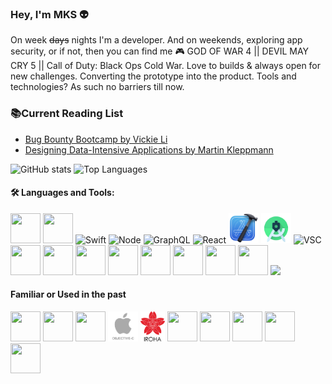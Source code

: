 ### Hey, I'm MKS 👽

On week ~~days~~ nights I'm a developer. And on weekends, exploring app security, or if not, then you can find me 🎮 GOD OF WAR 4 || DEVIL MAY CRY 5 || Call of Duty: Black Ops Cold War. Love to builds & always open for new challenges. Converting the prototype into the product. Tools and technologies? As such no barriers till now.


### 📚Current Reading List
- [Bug Bounty Bootcamp by Vickie Li](https://www.amazon.in/Bug-Bounty-Bootcamp-Reporting-Vulnerabilities-ebook/dp/B08YK368Y3)
- [Designing Data-Intensive Applications by Martin Kleppmann](https://www.oreilly.com/library/view/designing-data-intensive-applications/9781491903063/)
<!-- - [Hands-On Machine Learning with Scikit-Learn, Keras, and TensorFlow, 2nd Edition by Aurélien Géron](https://www.oreilly.com/library/view/hands-on-machine-learning/9781492032632/)
- [Node.js Design Patterns - Third Edition By Mario Casciaro , Luciano Mammino](https://www.packtpub.com/product/node-js-design-patterns-third-edition/9781839214110) -->


<div align="center">
    <p align="left">
      <img src="https://github-readme-stats.vercel.app/api?username=MKS-01&show_icons=true&theme=dark&include_all_commits=true&count_private=true" alt="GitHub stats" width="420"/>&nbsp;<img src="https://github-readme-stats.vercel.app/api/top-langs/?username=MKS-01&layout=compact&theme=dark&langs_count=7&hide=processing&card_width=320" alt="Top Languages" height="165">
    </p>
</div>

#### 🛠 Languages and Tools:
<div>
<img src="https://cdn.svgporn.com/logos/javascript.svg" width="48" height="48">
<img src="https://cdn.svgporn.com/logos/typescript-icon.svg" width="48" height="48">
<img src="https://cdn.svgporn.com/logos/swift.svg" alt="Swift" width="48" height="48">
<img src="https://cdn.svgporn.com/logos/nodejs-icon.svg" alt="Node" width="48" height="48">
<img src="https://cdn.svgporn.com/logos/graphql.svg" alt="GraphQL" width="48" height="48">
<img src="https://cdn.svgporn.com/logos/react.svg" alt="React" width="48" height="48">
<img src="https://github.com/MKS-01/MKS-01/blob/master/assets/xcode.png" alt="Xcode" width="48" height="48">
<img src="https://github.com/MKS-01/MKS-01/blob/master/assets/android.png" alt="Android" width="48" height="48">
<img src="https://cdn.svgporn.com/logos/visual-studio-code.svg" alt="VSC" width="48" height="48">
<img src="https://cdn.svgporn.com/logos/expo-icon.svg" width="48" height="48">
<img src="https://cdn.svgporn.com/logos/apollostack.svg" width="48" height="48">
<img src="https://cdn.svgporn.com/logos/raspberry-pi.svg" width="48" height="48">
<img src="https://cdn.svgporn.com/logos/docker-icon.svg" width="48" height="48">
<img src="https://cdn.svgporn.com/logos/aws.svg" width="48" height="48">
<img src="https://cdn.svgporn.com/logos/insomnia.svg" width="48" height="48">
<img src="https://cdn.svgporn.com/logos/postman-icon.svg" width="48" height="48">
<img src="https://cdn.svgporn.com/logos/postgresql.svg" width="48" height="48">
<img src="https://cdn.svgporn.com/logos/mongodb.svg" width="auto" height="48">
    
</div>

#### Familiar or Used in the past
<div>
<img src="https://cdn.svgporn.com/logos/java.svg" width="48" height="48">
<img src="https://cdn.svgporn.com/logos/python.svg" width="48" height="48">
<img src="https://cdn.svgporn.com/logos/c.svg" width="48" height="48">
<img src="https://github.com/MKS-01/MKS-01/blob/master/assets/obj-c.png" alt="iroha" width="auto" height="48">
<img src="https://github.com/MKS-01/MKS-01/blob/master/assets/iroha.png" alt="iroha" width="auto" height="48">
<img src="https://cdn.svgporn.com/logos/php.svg" width="48" height="48">
<img src="https://cdn.svgporn.com/logos/mysql.svg" width="48" height="48">
<img src="https://cdn.svgporn.com/logos/sass.svg" width="48" height="48">
<img src="https://cdn.svgporn.com/logos/platformio.svg" width="48" height="48">
<img src="https://cdn.svgporn.com/logos/arduino.svg" width="48" height="48">
</div>   



